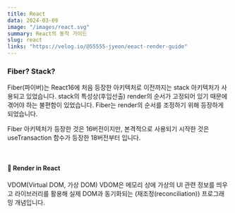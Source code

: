```yaml
---
title: React
data: 2024-03-09
image: "/images/react.svg"
summary: React의 동작 가이드
slug: react
links: "https://velog.io/@55555-jyeon/eeact-render-guide"
---
```


### Fiber? Stack?

Fiber(파이버)는 React16에 처음 등장한 아키텍처로 이전까지는 stack 아키텍처가 사용되고 있었습니다.
stack의 특성상(후입선출) render의 순서가 고정되어 있기 때문에 겪어야 하는 불편함이 있었습니다.
Fiber는 render의 순서를 조정하기 위해 등장하게 되었습니다.

Fiber 아키텍처가 등장한 것은 16버전이지만, 본격적으로 사용되기 시작한 것은 useTransaction 함수가 등장한 18버전부터 입니다.

<br />

#### 👭 Render in React

VDOM(Virtual DOM, 가상 DOM)
VDOM은 메모리 상에 가상의 UI 관련 정보를 띄우고 라이브러리를 활용해 실제 DOM과 동기화되는 (재조정(reconciliation)) 프로그래밍 개념입니다.
